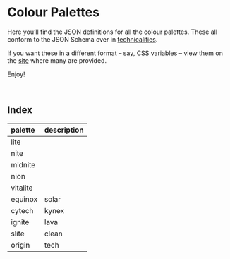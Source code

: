 # Colour Palettes

Here you’ll find the JSON definitions for all the colour palettes. These all conform to the JSON Schema over in [technicalities](../technicals/schema.json).

If you want these in a different format – say, CSS variables – view them on the [site](https://sup2point0.github.io/vividity/colours) where many are provided.

Enjoy!


<br>


## Index

| palette | description |
| :------ | :---------- |
| lite | |
| nite | |
| midnite | |
| nion | |
| vitalite | |
| equinox | solar |
| cytech | kynex |
| ignite | lava |
| slite | clean |
| origin | tech |

